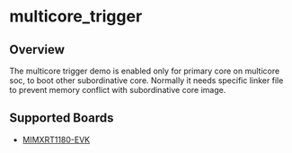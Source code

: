 # multicore_trigger

## Overview
The multicore trigger demo is enabled only for primary core on multicore soc, to boot other subordinative core.
Normally it needs specific linker file to prevent memory conflict with subordinative core image.

## Supported Boards
- [MIMXRT1180-EVK](../../_boards/evkmimxrt1180/demo_apps/multicore_trigger/example_board_readme.md)
